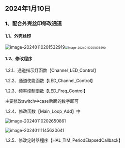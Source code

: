 ## 2024年1月10日

### 1、配合外壳丝印修改通道

#### 1.1、外壳丝印

<img src="C:\Users\econ\AppData\Roaming\Typora\typora-user-images\image-20240110201532919.png" alt="image-20240110201532919"  /><img src="C:\Users\econ\AppData\Roaming\Typora\typora-user-images\image-20240110201836590.png" alt="image-20240110201836590" style="zoom: 67%;" />

#### 1.2、修改程序

1.2.1、通道指示灯函数【Channel_LED_Control】

1.2.2、通道使能函数【LED_Channel_Control】

1.2.3、频率控制函数【LED_Freq_Control】

主要修改switch中case后面的数字即可

1.2.4、修改函数【Main_Loop_Add】中

![image-20240110202650861](C:\Users\econ\AppData\Roaming\Typora\typora-user-images\image-20240110202650861.png)

![image-20240111145620641](C:\Users\econ\AppData\Roaming\Typora\typora-user-images\image-20240111145620641.png)

1.2.5、修改定时器程序【HAL_TIM_PeriodElapsedCallback】



